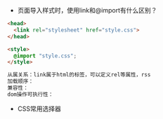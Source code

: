 - 页面导入样式时，使用link和@import有什么区别？
```html
<head>
  <link rel="stylesheet" href="style.css">
</head>

<style>
  @import "style.css";
</style>

从属关系：link属于html的标签，可以定义rel等属性，rss
加载顺序：
兼容性：
dom操作可执行性：
```

- CSS常用选择器
